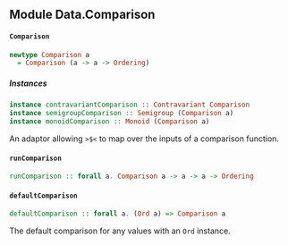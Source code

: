 ## Module Data.Comparison

#### `Comparison`

``` purescript
newtype Comparison a
  = Comparison (a -> a -> Ordering)
```

##### Instances
``` purescript
instance contravariantComparison :: Contravariant Comparison
instance semigroupComparison :: Semigroup (Comparison a)
instance monoidComparison :: Monoid (Comparison a)
```

An adaptor allowing `>$<` to map over the inputs of a comparison function.

#### `runComparison`

``` purescript
runComparison :: forall a. Comparison a -> a -> a -> Ordering
```

#### `defaultComparison`

``` purescript
defaultComparison :: forall a. (Ord a) => Comparison a
```

The default comparison for any values with an `Ord` instance.


